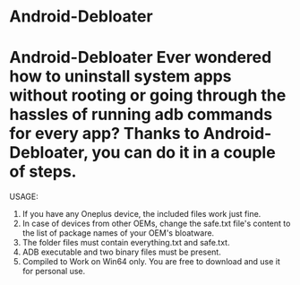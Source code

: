 # Android-Debloater
# Android-Debloater Ever wondered how to uninstall system apps without rooting or going through the hassles of running adb commands for every app? Thanks to Android-Debloater, you can do it in a couple of steps. 
USAGE: 
1) If you have any Oneplus device, the included files work just fine. 
2) In case of devices from other OEMs, change the safe.txt file's content to the list of package names of your OEM's bloatware. 
3) The folder files must contain everything.txt and safe.txt. 
4) ADB executable and two binary files must be present. 
5) Compiled to Work on Win64 only. 
You are free to download and use it for personal use.
